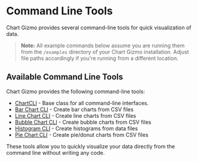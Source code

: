 # Command Line Tools

Chart Gizmo provides several command-line tools for quick visualization of data.

> **Note:** All example commands below assume you are running them from the `/examples` directory of your Chart Gizmo installation. Adjust file paths accordingly if you're running from a different location.

## Available Command Line Tools

Chart Gizmo provides the following command-line tools:

- [ChartCLI](chartcli.md) - Base class for all command-line interfaces.
- [Bar Chart CLI](bar.md) - Create bar charts from CSV files
- [Line Chart CLI](line.md) - Create line charts from CSV files
- [Bubble Chart CLI](bubble.md) - Create bubble charts from CSV files
- [Histogram CLI](histogram.md) - Create histograms from data files
- [Pie Chart CLI](pie.md) - Create pie/donut charts from CSV files

These tools allow you to quickly visualize your data directly from the command line without writing any code.
